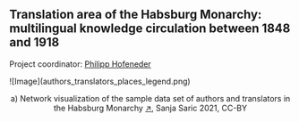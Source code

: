 ## Translation area of the Habsburg Monarchy: multilingual knowledge circulation between 1848 and 1918
<p>Project coordinator: <a href="https://homepage.uni-graz.at/de/philipp.hofeneder/" title="Philipp Hofeneder website" target="_blank">Philipp Hofeneder</a></p>
![Image](authors_translators_places_legend.png)
<p align="center">a) Network visualization of the sample data set of authors and translators in the Habsburg Monarchy <a title="Open image in new tab" href="https://sanjasaric.github.io/HaDUe/authors_translators_places_legend.png" target="_blank">↗</a>, Sanja Saric 2021, CC-BY</p>



